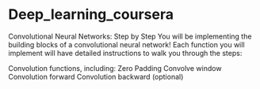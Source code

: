 # Deep_learning_coursera
Convolutional Neural Networks: Step by Step
You will be implementing the building blocks of a convolutional neural network! Each function you will implement will have detailed instructions to walk you through the steps:

Convolution functions, including:
Zero Padding
Convolve window
Convolution forward
Convolution backward (optional)
